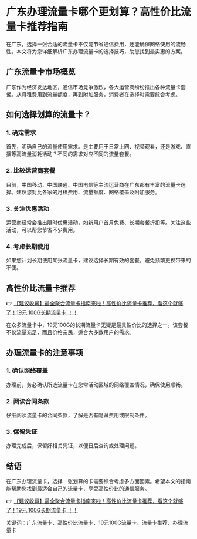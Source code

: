 # 广东办理流量卡哪个更划算？高性价比流量卡推荐指南

在广东，选择一张合适的流量卡不仅能节省通信费用，还能确保网络使用的流畅性。本文将为您详细解析广东办理流量卡的选择技巧，助您找到最实惠的方案。

## 广东流量卡市场概览

广东作为经济发达地区，通信市场竞争激烈，各大运营商纷纷推出各种流量卡套餐。从月租费用到流量额度，再到附加服务，消费者在选择时需要综合考虑。

## 如何选择划算的流量卡？

### 1. 确定需求

首先，明确自己的流量使用需求。是主要用于日常上网、视频观看，还是游戏、直播等高流量消耗活动？不同的需求对应不同的流量套餐。

### 2. 比较运营商套餐

目前，中国移动、中国联通、中国电信等主流运营商在广东都有丰富的流量卡选择。建议您对比各家的月租费用、流量额度、网络覆盖及附加服务。

### 3. 关注优惠活动

运营商经常会推出限时优惠活动，如新用户首月免费、长期套餐折扣等。关注这些活动，可以帮您节省不少费用。

### 4. 考虑长期使用

如果您计划长期使用某张流量卡，建议选择长期有效的套餐，避免频繁更换带来的不便。

## 高性价比流量卡推荐

👉 [【建议收藏】最全聚合流量卡指南来啦！高性价比流量卡推荐，看这个就够了！19元 100G长期流量卡 ！！](https://bit.ly/Liuliangka)

在众多流量卡中，19元100G的长期流量卡无疑是最具性价比的选择之一。该套餐不仅流量充足，而且价格亲民，适合大多数用户的需求。

## 办理流量卡的注意事项

### 1. 确认网络覆盖

办理前，务必确认所选流量卡在您常活动区域的网络覆盖情况，确保使用顺畅。

### 2. 阅读合同条款

仔细阅读流量卡的合同条款，了解是否有隐藏费用或限制条件。

### 3. 保留凭证

办理完成后，保留好相关凭证，以便日后查询或处理问题。

## 结语

在广东办理流量卡，选择一张划算的卡需要综合考虑多方面因素。希望本文的指南能帮助您找到最适合自己的流量卡，享受高性价比的通信服务。

👉 [【建议收藏】最全聚合流量卡指南来啦！高性价比流量卡推荐，看这个就够了！19元 100G长期流量卡 ！！](https://bit.ly/Liuliangka)

关键词：广东流量卡、高性价比流量卡、19元100G流量卡、流量卡推荐、办理流量卡